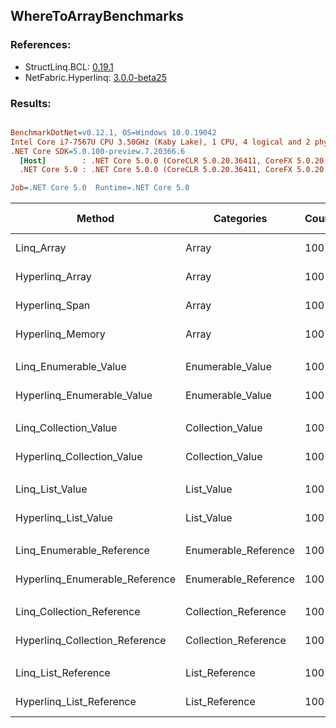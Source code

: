 ﻿## WhereToArrayBenchmarks

### References:
- StructLinq.BCL: [0.19.1](https://www.nuget.org/packages/StructLinq.BCL/0.19.1)
- NetFabric.Hyperlinq: [3.0.0-beta25](https://www.nuget.org/packages/NetFabric.Hyperlinq/3.0.0-beta25)

### Results:
``` ini

BenchmarkDotNet=v0.12.1, OS=Windows 10.0.19042
Intel Core i7-7567U CPU 3.50GHz (Kaby Lake), 1 CPU, 4 logical and 2 physical cores
.NET Core SDK=5.0.100-preview.7.20366.6
  [Host]        : .NET Core 5.0.0 (CoreCLR 5.0.20.36411, CoreFX 5.0.20.36411), X64 RyuJIT
  .NET Core 5.0 : .NET Core 5.0.0 (CoreCLR 5.0.20.36411, CoreFX 5.0.20.36411), X64 RyuJIT

Job=.NET Core 5.0  Runtime=.NET Core 5.0  

```
|                         Method |           Categories | Count |       Mean |   Error |  StdDev | Ratio |  Gen 0 | Gen 1 | Gen 2 | Allocated |
|------------------------------- |--------------------- |------ |-----------:|--------:|--------:|------:|-------:|------:|------:|----------:|
|                     Linq_Array |                Array |   100 |   442.3 ns | 3.20 ns | 2.84 ns |  1.00 | 0.3443 |     - |     - |     720 B |
|                Hyperlinq_Array |                Array |   100 |   513.9 ns | 3.28 ns | 3.07 ns |  1.16 | 0.1068 |     - |     - |     224 B |
|                 Hyperlinq_Span |                Array |   100 |   509.1 ns | 2.18 ns | 2.04 ns |  1.15 | 0.1068 |     - |     - |     224 B |
|               Hyperlinq_Memory |                Array |   100 |   510.4 ns | 3.97 ns | 3.32 ns |  1.15 | 0.1068 |     - |     - |     224 B |
|                                |                      |       |            |         |         |       |        |       |       |           |
|          Linq_Enumerable_Value |     Enumerable_Value |   100 | 1,105.8 ns | 7.29 ns | 6.46 ns |  1.00 | 0.3586 |     - |     - |     752 B |
|     Hyperlinq_Enumerable_Value |     Enumerable_Value |   100 |   520.7 ns | 3.90 ns | 3.65 ns |  0.47 | 0.1068 |     - |     - |     224 B |
|                                |                      |       |            |         |         |       |        |       |       |           |
|          Linq_Collection_Value |     Collection_Value |   100 | 1,104.1 ns | 7.17 ns | 6.71 ns |  1.00 | 0.3586 |     - |     - |     752 B |
|     Hyperlinq_Collection_Value |     Collection_Value |   100 |   525.1 ns | 3.31 ns | 3.10 ns |  0.48 | 0.1068 |     - |     - |     224 B |
|                                |                      |       |            |         |         |       |        |       |       |           |
|                Linq_List_Value |           List_Value |   100 | 1,111.1 ns | 6.03 ns | 5.64 ns |  1.00 | 0.3586 |     - |     - |     752 B |
|           Hyperlinq_List_Value |           List_Value |   100 |   786.9 ns | 5.34 ns | 5.00 ns |  0.71 | 0.1068 |     - |     - |     224 B |
|                                |                      |       |            |         |         |       |        |       |       |           |
|      Linq_Enumerable_Reference | Enumerable_Reference |   100 |   929.5 ns | 5.61 ns | 5.25 ns |  1.00 | 0.3672 |     - |     - |     768 B |
| Hyperlinq_Enumerable_Reference | Enumerable_Reference |   100 | 1,008.7 ns | 5.52 ns | 5.17 ns |  1.09 | 0.1259 |     - |     - |     264 B |
|                                |                      |       |            |         |         |       |        |       |       |           |
|      Linq_Collection_Reference | Collection_Reference |   100 |   834.9 ns | 3.85 ns | 3.41 ns |  1.00 | 0.3595 |     - |     - |     752 B |
| Hyperlinq_Collection_Reference | Collection_Reference |   100 |   932.9 ns | 6.70 ns | 5.23 ns |  1.12 | 0.1183 |     - |     - |     248 B |
|                                |                      |       |            |         |         |       |        |       |       |           |
|            Linq_List_Reference |       List_Reference |   100 |   840.9 ns | 4.48 ns | 4.19 ns |  1.00 | 0.3595 |     - |     - |     752 B |
|       Hyperlinq_List_Reference |       List_Reference |   100 |   788.0 ns | 4.81 ns | 4.50 ns |  0.94 | 0.1068 |     - |     - |     224 B |
